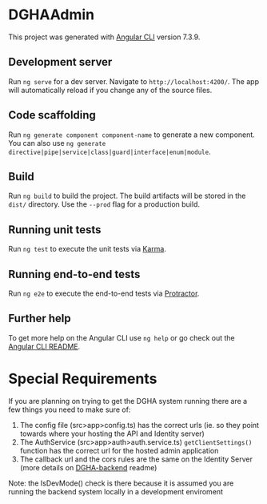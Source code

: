 # DGHAAdmin

This project was generated with [Angular CLI](https://github.com/angular/angular-cli) version 7.3.9.

## Development server

Run `ng serve` for a dev server. Navigate to `http://localhost:4200/`. The app will automatically reload if you change any of the source files.

## Code scaffolding

Run `ng generate component component-name` to generate a new component. You can also use `ng generate directive|pipe|service|class|guard|interface|enum|module`.

## Build

Run `ng build` to build the project. The build artifacts will be stored in the `dist/` directory. Use the `--prod` flag for a production build.

## Running unit tests

Run `ng test` to execute the unit tests via [Karma](https://karma-runner.github.io).

## Running end-to-end tests

Run `ng e2e` to execute the end-to-end tests via [Protractor](http://www.protractortest.org/).

## Further help

To get more help on the Angular CLI use `ng help` or go check out the [Angular CLI README](https://github.com/angular/angular-cli/blob/master/README.md).

# Special Requirements

If you are planning on trying to get the DGHA system running there are a few things you need to make sure of:
1. The config file (src>app>config.ts) has the correct urls (ie. so they point towards where your hosting the API and Identity server)
2. The AuthService (src>app>auth>auth.service.ts) `getClientSettings()` function has the correct url for the hosted admin application
3. The callback url and the cors rules are the same on the Identity Server (more details on [DGHA-backend](https://github.com/Meandmy10/DGHA-Backend) readme)

Note: the IsDevMode() check is there because it is assumed you are running the backend system locally in a development enviroment
